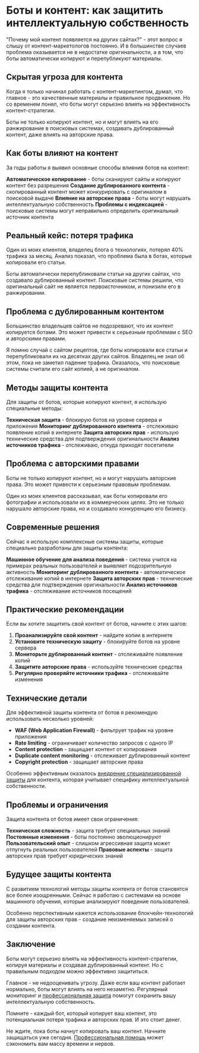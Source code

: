 # Боты и контент: как защитить интеллектуальную собственность

"Почему мой контент появляется на других сайтах?" - этот вопрос я слышу от контент-маркетологов постоянно. И в большинстве случаев проблема оказывается не в недостатке оригинальности, а в том, что боты автоматически копируют и перепубликуют материалы.

## Скрытая угроза для контента

Когда я только начинал работать с контент-маркетингом, думал, что главное - это качественные материалы и правильное продвижение. Но со временем понял, что боты могут серьезно влиять на эффективность контент-стратегии.

Боты не только копируют контент, но и могут влиять на его ранжирование в поисковых системах, создавать дублированный контент, даже влиять на авторские права.

## Как боты влияют на контент

За годы работы я выявил основные способы влияния ботов на контент:

**Автоматическое копирование** - боты сканируют сайты и копируют контент без разрешения
**Создание дублированного контента** - скопированный контент может конкурировать с оригиналом в поисковой выдаче
**Влияние на авторские права** - боты могут нарушать интеллектуальную собственность
**Проблемы с индексацией** - поисковые системы могут неправильно определить оригинальный источник контента

## Реальный кейс: потеря трафика

Один из моих клиентов, владелец блога о технологиях, потерял 40% трафика за месяц. Анализ показал, что проблема была в ботах, которые копировали его статьи.

Боты автоматически перепубликовали статьи на других сайтах, что создавало дублированный контент. Поисковые системы решили, что оригинальный сайт не является первоисточником, и понизили его в ранжировании.

## Проблема с дублированным контентом

Большинство владельцев сайтов не подозревают, что их контент копируется ботами. Это может привести к серьезным проблемам с SEO и авторскими правами.

Я помню случай с сайтом рецептов, где боты копировали все статьи и перепубликовали их на десятках других сайтов. Владелец не знал об этом, пока не заметил падение трафика. Оказалось, что поисковые системы считали его сайт копией, а не оригиналом.

## Методы защиты контента

Для защиты от ботов, которые копируют контент, я использую специальные методы:

**Техническая защита** - блокирую ботов на уровне сервера и приложения
**Мониторинг дублированного контента** - отслеживаю появление копий в интернете
**Защита авторских прав** - использую технические средства для подтверждения оригинальности
**Анализ источников трафика** - отслеживаю, откуда приходят посетители

## Проблема с авторскими правами

Боты не только копируют контент, но и могут нарушать авторские права. Это может привести к серьезным правовым проблемам.

Один из моих клиентов рассказывал, как боты копировали его фотографии и использовали их в коммерческих целях. Это не только нарушало авторские права, но и создавало конкуренцию его бизнесу.

## Современные решения

Сейчас я использую комплексные системы защиты, которые специально разработаны для защиты контента:

**Машинное обучение для анализа поведения** - система учится на примерах реальных пользователей и выявляет подозрительную активность
**Мониторинг дублированного контента** - автоматическое отслеживание копий в интернете
**Защита авторских прав** - технические средства для подтверждения оригинальности
**Анализ источников трафика** - отслеживание источников посещений

## Практические рекомендации

Если вы хотите защитить свой контент от ботов, начните с этих шагов:

1. **Проанализируйте свой контент** - найдите копии в интернете
2. **Установите техническую защиту** - блокируйте ботов на уровне сервера
3. **Мониторьте дублированный контент** - отслеживайте появление копий
4. **Защитите авторские права** - используйте технические средства
5. **Регулярно проверяйте источники трафика** - отслеживайте изменения

## Технические детали

Для эффективной защиты контента от ботов я рекомендую использовать несколько уровней:

- **WAF (Web Application Firewall)** - фильтрует трафик на уровне приложения
- **Rate limiting** - ограничивает количество запросов с одного IP
- **Content protection** - защищает контент от копирования
- **Duplicate content monitoring** - отслеживает дублированный контент
- **Copyright protection** - защищает авторские права

Особенно эффективным оказалось [внедрение специализированной защиты](https://progaem.com/ustanovka-antibota-usluga-po-zashhite-ot-botов-vashih-sajtов-na-различных-cms-системах.html) для контента, которая учитывает специфику интеллектуальной собственности.

## Проблемы и ограничения

Защита контента от ботов имеет свои ограничения:

**Техническая сложность** - защита требует специальных знаний
**Постоянные изменения** - боты постоянно эволюционируют
**Пользовательский опыт** - слишком агрессивная защита может отпугнуть реальных пользователей
**Правовые аспекты** - защита авторских прав требует юридических знаний

## Будущее защиты контента

С развитием технологий методы защиты контента от ботов становятся все более изощренными. Сейчас я работаю с системами на основе машинного обучения, которые анализируют поведение пользователей.

Особенно перспективным кажется использование блокчейн-технологий для защиты авторских прав - создание неизменяемых записей о создании контента.

## Заключение

Боты могут серьезно влиять на эффективность контент-стратегии, копируя материалы и создавая дублированный контент. Но с правильным подходом можно эффективно защититься.

Главное - не недооценивать угрозу. Даже если ваш контент работает нормально, боты могут влиять на него незаметно. Регулярный мониторинг и [профессиональная защита](https://progaem.com/ustanovka-antibota-usluga-po-zashhite-ot-botов-vashih-sajtов-na-различных-cms-системах.html) помогут сохранить вашу интеллектуальную собственность.

Помните - каждый бот, который копирует ваш контент, это потенциальная потеря трафика и авторских прав. И это стоит денег.

Не ждите, пока боты начнут копировать ваш контент. Начните защищаться уже сегодня. [Профессиональная помощь](https://progaem.com/ustanovka-antibota-usluga-po-zashhite-ot-botов-vashih-sajtов-na-различных-cms-системах.html) может сэкономить вам массу времени и нервов.





